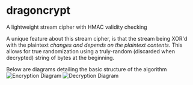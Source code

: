 # dragoncrypt
A lightweight stream cipher with HMAC validity checking

A unique feature about this stream cipher, is that the stream being XOR'd with the plaintext *changes and depends on the plaintext contents*. This allows for true randomization using a truly-random (discarded when decrypted) string of bytes at the beginning.

Below are diagrams detailing the basic structure of the algorithm
![Encryption Diagram](http://mitterdoo.net/u/2019-05/31024f12-460c-466b-97a5-a4bff8c8bdcb.png)
![Decryption Diagram](http://mitterdoo.net/u/2019-05/52d16498-3142-4919-b75a-b912876b0562.png)
